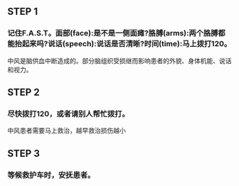 ## STEP 1
### 记住F.A.S.T。面部(face):是不是一侧面瘫?胳膊(arms):两个胳膊都能抬起来吗?说话(speech):说话是否清晰?时间(time):马上拨打120。
中风是脑供血中断造成的。部分脑组织受损继而影响患者的外貌、身体机能、说话和视力。

## STEP 2
### 尽快拨打120，或者请别人帮忙拨打。
中风患者需要马上救治，越早救治损伤越小

## STEP 3
### 等候救护车时，安抚患者。